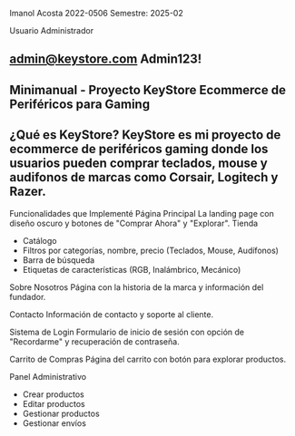 Imanol Acosta 
2022-0506
Semestre: 2025-02


Usuario Administrador

admin@keystore.com
Admin123!
--
Minimanual - Proyecto KeyStore
Ecommerce de Periféricos para Gaming
---
¿Qué es KeyStore?
KeyStore es mi proyecto de ecommerce de periféricos gaming donde los usuarios pueden comprar teclados, mouse y audifonos de marcas como Corsair, Logitech y Razer.
---
Funcionalidades que Implementé
Página Principal
La landing page con diseño oscuro y botones de "Comprar Ahora" y "Explorar".
Tienda
- Catálogo
- Filtros por categorías, nombre, precio (Teclados, Mouse, Audífonos)
- Barra de búsqueda
- Etiquetas de características (RGB, Inalámbrico, Mecánico)
  
Sobre Nosotros
Página con la historia de la marca y información del fundador.

Contacto
Información de contacto y soporte al cliente.

Sistema de Login
Formulario de inicio de sesión con opción de "Recordarme" y recuperación de contraseña.

Carrito de Compras
Página del carrito con botón para explorar productos.

Panel Administrativo
- Crear productos
- Editar productos  
- Gestionar productos
- Gestionar envíos
